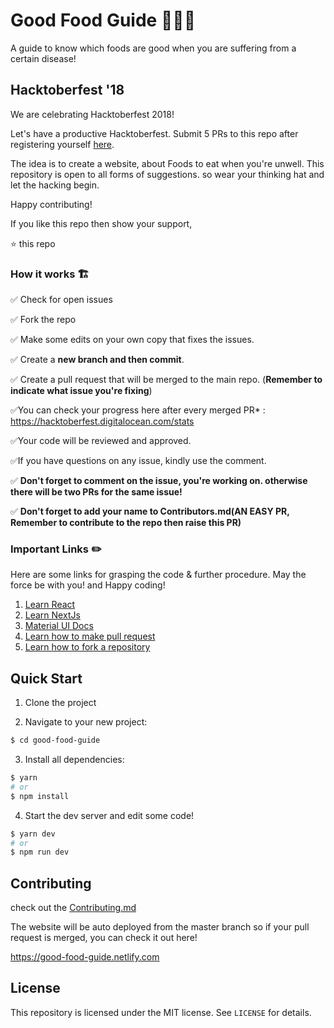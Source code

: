 # Good Food Guide :tada::tada::smile: 

A guide to know which foods are good when you are suffering from a certain disease!

## Hacktoberfest '18

We are celebrating Hacktoberfest 2018!

Let's have a productive Hacktoberfest. Submit 5 PRs to this repo after registering yourself [here](https://hacktoberfest.digitalocean.com/).

The idea is to create a website, about Foods to eat when you're unwell. This repository is open to all forms of suggestions. so wear your thinking hat and let the hacking begin.

Happy contributing!

If you like this repo then show your support,

:star: this repo

### How it works :building_construction:

:white_check_mark:
Check for open issues

:white_check_mark:
Fork the repo

:white_check_mark:
Make some edits on your own copy that fixes the issues.


:white_check_mark:
Create a **new branch and then commit**.

:white_check_mark:
Create a pull request that will be merged to the main repo.
(**Remember to indicate what issue you're fixing**)

:white_check_mark:You can check your progress here after every merged PR* : https://hacktoberfest.digitalocean.com/stats

:white_check_mark:Your code will be reviewed and approved.

:white_check_mark:If you have questions on any issue, kindly use the comment.

:white_check_mark: **Don't forget to comment on the issue, you're working on. otherwise there will be two PRs for the same issue!**

:white_check_mark: **Don't forget to add your name to Contributors.md(AN EASY PR, Remember to contribute to the repo then raise this PR)**

### Important Links :pencil2:

Here are some links for grasping the code & further procedure. May the force be with you! and Happy coding!

1. [Learn React](https://reactjs.org/docs/hello-world.html)
2. [Learn NextJs](https://nextjs.org/learn)
3. [Material UI Docs](http://material-ui.com)
4. [Learn how to make pull request](https://help.github.com/articles/creating-a-pull-request/)
5. [Learn how to fork a repository](https://help.github.com/articles/fork-a-repo/)

## Quick Start

1.  Clone the project

2.  Navigate to your new project:

```bash
$ cd good-food-guide
```

3.  Install all dependencies:

```bash
$ yarn
# or
$ npm install
```

4.  Start the dev server and edit some code!

```bash
$ yarn dev 
# or
$ npm run dev
```

## Contributing

check out the [Contributing.md](https://github.com/drex44/good-food-guide/blob/master/CONTRIBUTING.md)

The website will be auto deployed from the master branch so if your pull request is merged, you can check it out here!

https://good-food-guide.netlify.com


## License

This repository is licensed under the MIT license. See `LICENSE` for
details.
